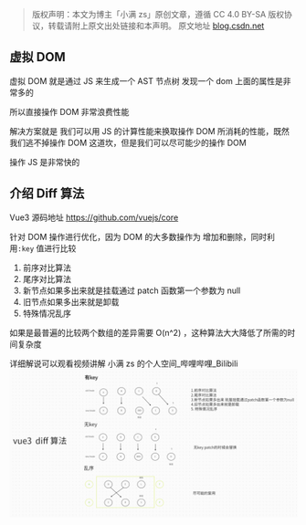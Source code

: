 > 版权声明：本文为博主「小满 zs」原创文章，遵循 CC 4.0 BY-SA 版权协议，转载请附上原文出处链接和本声明。
> 原文地址 [blog.csdn.net](https://blog.csdn.net/qq1195566313/article/details/122778560)

## 虚拟 DOM

虚拟 DOM 就是通过 JS 来生成一个 AST 节点树
发现一个 dom 上面的属性是非常多的

所以直接操作 DOM 非常浪费性能

解决方案就是 我们可以用 JS 的计算性能来换取操作 DOM 所消耗的性能，既然我们逃不掉操作 DOM 这道坎，但是我们可以尽可能少的操作 DOM

操作 JS 是非常快的

## 介绍 Diff 算法

Vue3 源码地址 https://github.com/vuejs/core

针对 DOM 操作进行优化，因为 DOM 的大多数操作为 增加和删除，同时利用`:key` 值进行比较
1. 前序对比算法
2. 尾序对比算法
3. 新节点如果多出来就是挂载通过 patch 函数第一个参数为 null
4. 旧节点如果多出来就是卸载
5. 特殊情况乱序

如果是最普遍的比较两个数组的差异需要 O(n^2) ，这种算法大大降低了所需的时间复杂度

详细解说可以观看视频讲解 小满 zs 的个人空间_哔哩哔哩_Bilibili
![vue3 diff 算法](./img/vue3_diff.png)